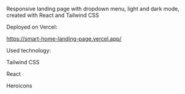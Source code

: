 Responsive landing page with dropdown menu, light and dark mode, created with React and Tailwind CSS

Deployed on Vercel:

https://smart-home-landing-page.vercel.app/

Used technology:

Tailwind CSS

React

Heroicons
